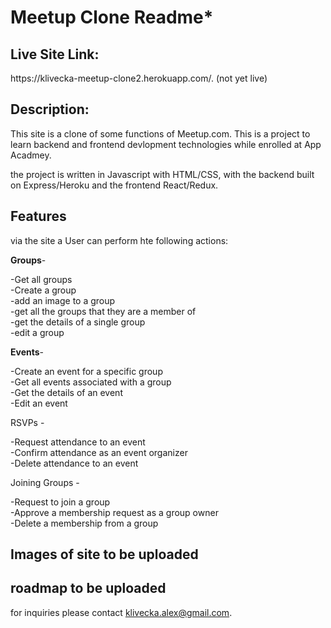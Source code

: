 <h1>Meetup Clone Readme*</h1>

<h2>Live Site Link: </h2>
https://klivecka-meetup-clone2.herokuapp.com/. (not yet live)

<h2>Description: </h2>
This site is a clone of some functions of Meetup.com. 
This is a project to learn backend and frontend devlopment technologies while enrolled at App Acadmey.

the project is written in Javascript with HTML/CSS, with the backend built on Express/Heroku and the frontend React/Redux.

<h2>Features</h2>

via the site a User can perform hte following actions:

**Groups**- 

-Get all groups <br/>
-Create a group <br/>
-add an image to a group <br/>
-get all the groups that they are a member of <br/>
-get the details of a single group <br/>
-edit a group <br/>

**Events**- 

-Create an event for a specific group</br>
-Get all events associated with a group  </br>
-Get the details of an event  </br>
-Edit an event  </br>

RSVPs - 

-Request attendance to an event  </br>
-Confirm attendance as an event organizer </br>
-Delete attendance to an event  </br>

Joining Groups -

-Request to join a group </br>
-Approve a membership request as a group owner  </br>
-Delete a membership from a group  </br>


<h2>Images of site to be uploaded</h2>

<h2>roadmap to be uploaded</h2>

for inquiries please contact klivecka.alex@gmail.com.
